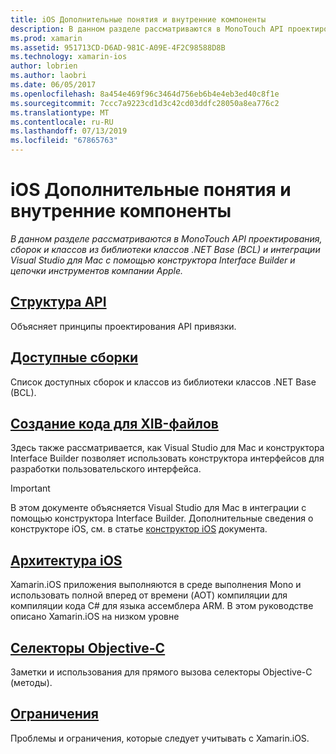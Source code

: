```yaml
---
title: iOS Дополнительные понятия и внутренние компоненты
description: В данном разделе рассматриваются в MonoTouch API проектирования, сборок и классов из библиотеки классов .NET Base (BCL) и интеграции Visual Studio для Mac с помощью конструктора Interface Builder и цепочки инструментов компании Apple.
ms.prod: xamarin
ms.assetid: 951713CD-D6AD-981C-A09E-4F2C98588D8B
ms.technology: xamarin-ios
author: lobrien
ms.author: laobri
ms.date: 06/05/2017
ms.openlocfilehash: 8a454e469f96c3464d756eb6b4e4eb3ed40c8f1e
ms.sourcegitcommit: 7ccc7a9223cd1d3c42cd03ddfc28050a8ea776c2
ms.translationtype: MT
ms.contentlocale: ru-RU
ms.lasthandoff: 07/13/2019
ms.locfileid: "67865763"
---
```

# <a name="ios-advanced-concepts-and-internals"></a>iOS Дополнительные понятия и внутренние компоненты

_В данном разделе рассматриваются в MonoTouch API проектирования, сборок и классов из библиотеки классов .NET Base (BCL) и интеграции Visual Studio для Mac с помощью конструктора Interface Builder и цепочки инструментов компании Apple._

## <a name="api-designiosinternalsapi-designindexmd"></a>[Структура API](~/ios/internals/api-design/index.md)

Объясняет принципы проектирования API привязки.

## <a name="available-assembliescross-platforminternalsavailable-assembliesmd"></a>[Доступные сборки](~/cross-platform/internals/available-assemblies.md)

Список доступных сборок и классов из библиотеки классов .NET Base (BCL).

## <a name="xib-code-generationiosinternalsxib-code-generationmd"></a>[Создание кода для XIB-файлов](~/ios/internals/xib-code-generation.md)

Здесь также рассматривается, как Visual Studio для Mac и конструктора Interface Builder позволяет использовать конструктора интерфейсов для разработки пользовательского интерфейса.

> [!IMPORTANT]
> В этом документе объясняется Visual Studio для Mac в интеграции с помощью конструктора Interface Builder. Дополнительные сведения о конструкторе iOS, см. в статье [конструктор iOS](~/ios/user-interface/designer/index.md) документа.

## <a name="ios-architectureiosinternalsarchitecturemd"></a>[Архитектура iOS](~/ios/internals/architecture.md)

Xamarin.iOS приложения выполняются в среде выполнения Mono и использовать полной вперед от времени (AOT) компиляции для компиляции кода C# для языка ассемблера ARM. В этом руководстве описано Xamarin.iOS на низком уровне

## <a name="objective-c-selectorsiosinternalsobjective-c-selectorsmd"></a>[Селекторы Objective-C](~/ios/internals/objective-c-selectors.md)

Заметки и использования для прямого вызова селекторы Objective-C (методы).

## <a name="limitationslimitationsmd"></a>[Ограничения](limitations.md)

Проблемы и ограничения, которые следует учитывать с Xamarin.iOS.
